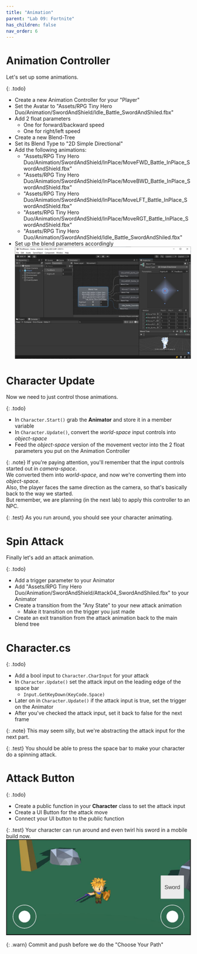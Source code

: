 ```yaml
---
title: "Animation"
parent: "Lab 09: Fortnite"
has_children: false
nav_order: 6
---
```


# Animation Controller
Let's set up some animations.

{: .todo}
* Create a new Animation Controller for your "Player"
* Set the Avatar to "Assets/RPG Tiny Hero Duo/Animation/SwordAndShield/Idle_Battle_SwordAndShiled.fbx"
* Add 2 float parameters
	* One for forward/backward speed
	* One for right/left speed
* Create a new Blend-Tree
* Set its Blend Type to "2D Simple Directional"
* Add the following animations:
	* "Assets/RPG Tiny Hero Duo/Animation/SwordAndShield/InPlace/MoveFWD_Battle_InPlace_SwordAndShield.fbx"
	* "Assets/RPG Tiny Hero Duo/Animation/SwordAndShield/InPlace/MoveBWD_Battle_InPlace_SwordAndShield.fbx"
	* "Assets/RPG Tiny Hero Duo/Animation/SwordAndShield/InPlace/MoveLFT_Battle_InPlace_SwordAndShield.fbx"
	* "Assets/RPG Tiny Hero Duo/Animation/SwordAndShield/InPlace/MoveRGT_Battle_InPlace_SwordAndShield.fbx"
	* "Assets/RPG Tiny Hero Duo/Animation/SwordAndShield/Idle_Battle_SwordAndShiled.fbx"
* Set up the blend parameters accordingly
![Blend Tree](images/lab09/blendtree.jpg "Blend Tree")

# Character Update
Now we need to just control those animations.

{: .todo}
* In `Character.Start()` grab the **Animator** and store it in a member variable
* In `Character.Update()`, convert the *world-space* input controls into *object-space*
* Feed the *object-space* version of the movement vector into the 2 float parameters you put on the Animation Controller

{: .note}
If you're paying attention, you'll remember that the input controls started out in *camera-space*.\
We converted them into *world-space*, and now we're converting them into *object-space*.\
Also, the player faces the same direction as the camera, so that's basically back to the way we started.\
But remember, we are planning (in the next lab) to apply this controller to an NPC.

{: .test}
As you run around, you should see your character animating.

# Spin Attack
Finally let's add an attack animation.

{: .todo}
* Add a trigger parameter to your Animator
* Add "Assets/RPG Tiny Hero Duo/Animation/SwordAndShield/Attack04_SwordAndShiled.fbx" to your Animator
* Create a transition from the "Any State" to your new attack animation
	* Make it transition on the trigger you just made
* Create an exit transition from the attack animation back to the main blend tree

# Character.cs

{: .todo}
* Add a bool input to `Character.CharInput` for your attack
* In `Character.Update()` set the attack input on the leading edge of the space bar
	* `Input.GetKeyDown(KeyCode.Space)`
* Later on in `Character.Update()` if the attack input is true, set the trigger on the Animator
* After you've checked the attack input, set it back to false for the next frame

{: .note}
This may seem silly, but we're abstracting the attack input for the next part.

{: .test}
You should be able to press the space bar to make your character do a spinning attack.

# Attack Button

{: .todo}
* Create a public function in your **Character** class to set the attack input
* Create a UI Button for the attack move
* Connect your UI button to the public function

{: .test}
Your character can run around and even twirl his sword in a mobile build now.
![Sword Button](images/lab09/swordbutton.jpg "Sword Button")

{: .warn}
Commit and push before we do the "Choose Your Path"